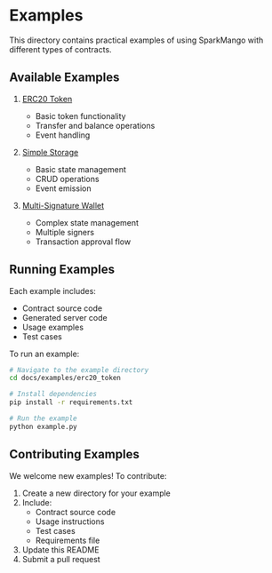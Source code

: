 # Examples

This directory contains practical examples of using SparkMango with different types of contracts.

## Available Examples

1. [ERC20 Token](erc20_token.md)
   - Basic token functionality
   - Transfer and balance operations
   - Event handling

2. [Simple Storage](simple_storage.md)
   - Basic state management
   - CRUD operations
   - Event emission

3. [Multi-Signature Wallet](multi_sig_wallet.md)
   - Complex state management
   - Multiple signers
   - Transaction approval flow

## Running Examples

Each example includes:
- Contract source code
- Generated server code
- Usage examples
- Test cases

To run an example:

```bash
# Navigate to the example directory
cd docs/examples/erc20_token

# Install dependencies
pip install -r requirements.txt

# Run the example
python example.py
```

## Contributing Examples

We welcome new examples! To contribute:

1. Create a new directory for your example
2. Include:
   - Contract source code
   - Usage instructions
   - Test cases
   - Requirements file
3. Update this README
4. Submit a pull request 